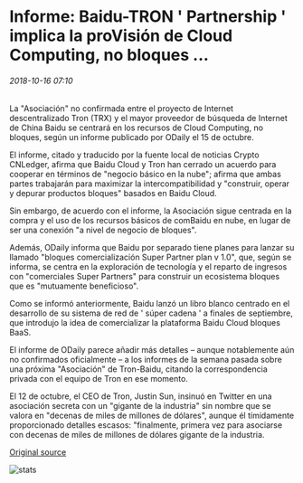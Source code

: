 # Informe: Baidu-TRON ' Partnership ' implica la proVisión de Cloud Computing, no bloques ...

###### 2018-10-16 07:10

La "Asociación" no confirmada entre el proyecto de Internet descentralizado Tron (TRX) y el mayor proveedor de búsqueda de Internet de China Baidu se centrará en los recursos de Cloud Computing, no bloques, según un informe publicado por ODaily el 15 de octubre.

El informe, citado y traducido por la fuente local de noticias Crypto CNLedger, afirma que Baidu Cloud y Tron han cerrado un acuerdo para cooperar en términos de "negocio básico en la nube"; afirma que ambas partes trabajarán para maximizar la intercompatibilidad y "construir, operar y depurar productos bloques" basados en Baidu Cloud.

Sin embargo, de acuerdo con el informe, la Asociación sigue centrada en la compra y el uso de los recursos básicos de comBaidu en nube, en lugar de ser una conexión "a nivel de negocio de bloques".

Además, ODaily informa que Baidu por separado tiene planes para lanzar su llamado "bloques comercialización Super Partner plan v 1.0", que, según se informa, se centra en la exploración de tecnología y el reparto de ingresos con "comerciales Super Partners" para construir un ecosistema bloques que es "mutuamente beneficioso".

Como se informó anteriormente, Baidu lanzó un libro blanco centrado en el desarrollo de su sistema de red de ' súper cadena ' a finales de septiembre, que introdujo la idea de comercializar la plataforma Baidu Cloud bloques BaaS.

El informe de ODaily parece añadir más detalles – aunque notablemente aún no confirmados oficialmente – a los informes de la semana pasada sobre una próxima "Asociación" de Tron-Baidu, citando la correspondencia privada con el equipo de Tron en ese momento.

El 12 de octubre, el CEO de Tron, Justin Sun, insinuó en Twitter en una asociación secreta con un "gigante de la industria" sin nombre que se valora en "decenas de miles de millones de dólares", aunque él tímidamente proporcionado detalles escasos: "finalmente, primera vez para asociarse con decenas de miles de millones de dólares gigante de la industria.

[Original source](https://cointelegraph.com/news/report-baidu-tron-partnership-involves-cloud-computing-provision-not-blockchain)

![stats](https://c.statcounter.com/11760860/0/a89fa40b/1/ "stats")